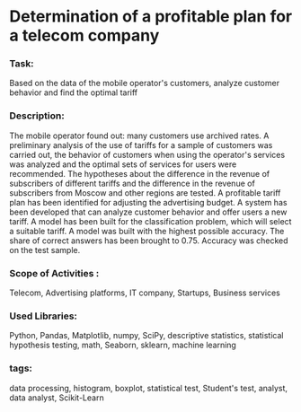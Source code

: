# Determination of a profitable plan for a telecom company

### Task:
Based on the data of the mobile operator's customers, analyze customer behavior and find the optimal tariff

### Description:
The mobile operator found out: many customers use archived rates. A preliminary analysis of the use of tariffs for a sample of customers was carried out, the behavior of customers when using the operator's services was analyzed and the optimal sets of services for users were recommended. The hypotheses about the difference in the revenue of subscribers of different tariffs and the difference in the revenue of subscribers from Moscow and other regions are tested. A profitable tariff plan has been identified for adjusting the advertising budget. A system has been developed that can analyze customer behavior and offer users a new tariff. A model has been built for the classification problem, which will select a suitable tariff. A model was built with the highest possible accuracy. The share of correct answers has been brought to 0.75. Accuracy was checked on the test sample.

### Scope of Activities :
Telecom, Advertising platforms, IT company, Startups, Business services

### Used Libraries:
Python, Pandas, Matplotlib, numpy, SciPy, descriptive statistics, statistical hypothesis testing, math, Seaborn, sklearn, machine learning

### tags:
data processing, histogram, boxplot, statistical test, Student's test, analyst, data analyst, Scikit-Learn